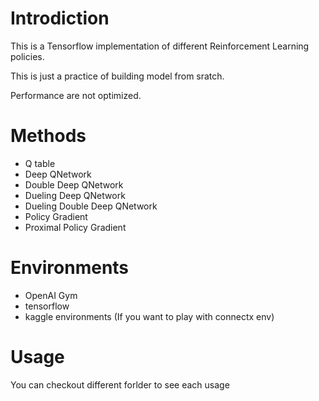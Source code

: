 # Introdiction
This is a Tensorflow implementation of different Reinforcement Learning policies.

This is just a practice of building model from sratch.

Performance are not optimized.

# Methods
- Q table
- Deep QNetwork
- Double Deep QNetwork
- Dueling Deep QNetwork
- Dueling Double Deep QNetwork
- Policy Gradient
- Proximal Policy Gradient

# Environments
- OpenAI Gym
- tensorflow
- kaggle environments (If you want to play with connectx env)

# Usage
You can checkout different forlder to see each usage

